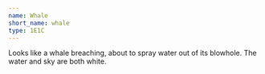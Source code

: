 ```yaml
---
name: Whale
short_name: whale
type: 1E1C
---
```


Looks like a whale breaching, about to spray water out of its blowhole.  The water and sky are both white.
